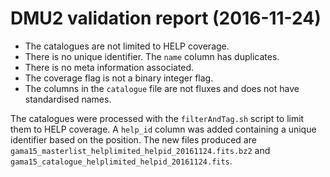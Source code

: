 # DMU2 validation report (2016-11-24)

- The catalogues are not limited to HELP coverage.
- There is no unique identifier. The `name` column has duplicates.
- There is no meta information associated.
- The coverage flag is not a binary integer flag.
- The columns in the `catalogue` file are not fluxes and does not have
  standardised names.

The catalogues were processed with the `filterAndTag.sh` script to limit them to
HELP coverage. A `help_id` column was added containing a unique identifier based
on the position. The new files produced are
`gama15_masterlist_helplimited_helpid_20161124.fits.bz2` and
`gama15_catalogue_helplimited_helpid_20161124.fits`.

